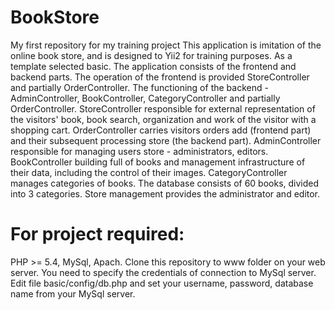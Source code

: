 # BookStore
My first repository for my training project
This application is imitation of the online book store, and is designed to Yii2 for training purposes. As a template selected basic. The application consists of the frontend and backend parts. The operation of the frontend is provided StoreController and partially OrderController. The functioning of the backend - AdminController, BookController, CategoryController and partially OrderController. StoreController responsible for external representation of the visitors' book, book search, organization and work of the visitor with a shopping cart. OrderController carries visitors orders add (frontend part) and their subsequent processing store (the backend part). AdminController responsible for managing users store - administrators, editors. BookController building full of books and management infrastructure of their data, including the control of their images. CategoryController manages categories of books. The database consists of 60 books, divided into 3 categories. Store management provides the administrator and editor.
# For project required:
PHP >= 5.4,
MySql,
Apach.
Clone this repository to www folder on your web server. You need to specify the credentials of connection to MySql server. Edit file basic/config/db.php and set your username, password, database name from your MySql server.
